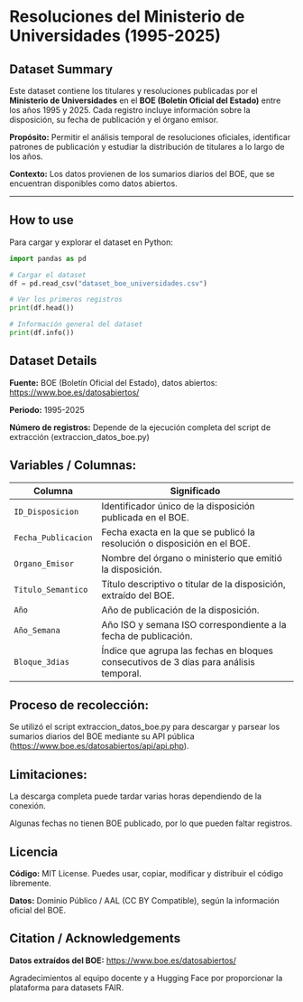 # Resoluciones del Ministerio de Universidades (1995-2025)

## Dataset Summary
Este dataset contiene los titulares y resoluciones publicadas por el **Ministerio de Universidades** en el **BOE (Boletín Oficial del Estado)** entre los años 1995 y 2025. Cada registro incluye información sobre la disposición, su fecha de publicación y el órgano emisor.  

**Propósito:** Permitir el análisis temporal de resoluciones oficiales, identificar patrones de publicación y estudiar la distribución de titulares a lo largo de los años.  

**Contexto:** Los datos provienen de los sumarios diarios del BOE, que se encuentran disponibles como datos abiertos.  

---

## How to use

Para cargar y explorar el dataset en Python:

```python
import pandas as pd

# Cargar el dataset
df = pd.read_csv("dataset_boe_universidades.csv")

# Ver los primeros registros
print(df.head())

# Información general del dataset
print(df.info())
```

## Dataset Details

**Fuente:** BOE (Boletín Oficial del Estado), datos abiertos: https://www.boe.es/datosabiertos/

**Periodo:** 1995-2025

**Número de registros:** Depende de la ejecución completa del script de extracción (extraccion_datos_boe.py)

## Variables / Columnas:

| Columna             | Significado                                                                            |
| ------------------- | -------------------------------------------------------------------------------------- |
| `ID_Disposicion`    | Identificador único de la disposición publicada en el BOE.                             |
| `Fecha_Publicacion` | Fecha exacta en la que se publicó la resolución o disposición en el BOE.               |
| `Organo_Emisor`     | Nombre del órgano o ministerio que emitió la disposición.                              |
| `Titulo_Semantico`  | Título descriptivo o titular de la disposición, extraído del BOE.                      |
| `Año`               | Año de publicación de la disposición.                                                  |
| `Año_Semana`        | Año ISO y semana ISO correspondiente a la fecha de publicación. |
| `Bloque_3dias`      | Índice que agrupa las fechas en bloques consecutivos de 3 días para análisis temporal. |

## Proceso de recolección:
Se utilizó el script extraccion_datos_boe.py para descargar y parsear los sumarios diarios del BOE mediante su API pública (https://www.boe.es/datosabiertos/api/api.php).

## Limitaciones:

La descarga completa puede tardar varias horas dependiendo de la conexión.

Algunas fechas no tienen BOE publicado, por lo que pueden faltar registros.

## Licencia

**Código:** MIT License. Puedes usar, copiar, modificar y distribuir el código libremente.

**Datos:** Dominio Público / AAL (CC BY Compatible), según la información oficial del BOE.

## Citation / Acknowledgements

**Datos extraídos del BOE:** https://www.boe.es/datosabiertos/

Agradecimientos al equipo docente y a Hugging Face por proporcionar la plataforma para datasets FAIR.
